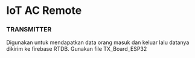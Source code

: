 # IoT AC Remote

### TRANSMITTER
Digunakan untuk mendapatkan data orang masuk dan keluar lalu datanya dikirim ke firebase RTDB.
Gunakan file TX_Board_ESP32


